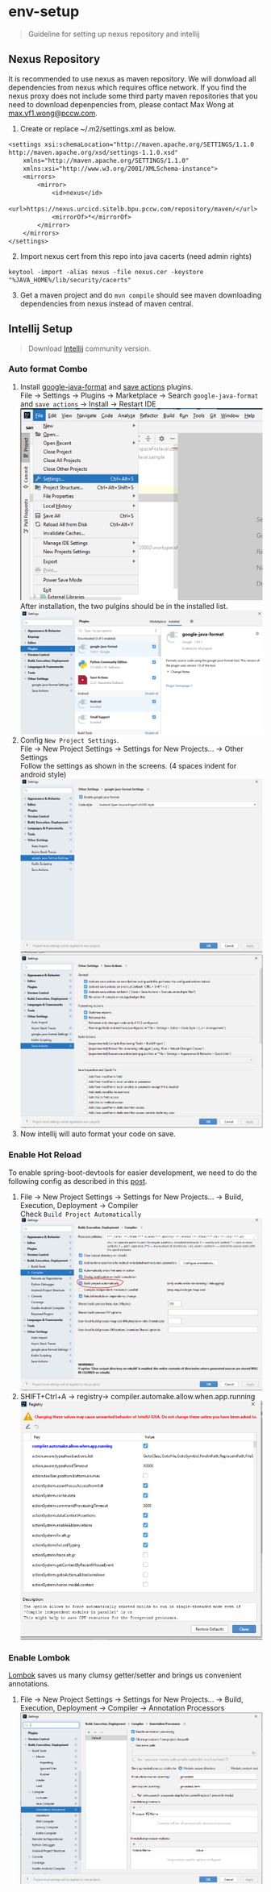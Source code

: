 # env-setup

> Guideline for setting up nexus repository and intellij

## Nexus Repository

It is recommended to use nexus as maven repository. We will donwload all dependencies from nexus which requires office network.
If you find the nexus proxy does not include some third party maven repositories that you need to download depenpencies from, please contact Max Wong at max.yf1.wong@pccw.com.

1. Create or replace ~/.m2/settings.xml as below.

```
<settings xsi:schemaLocation="http://maven.apache.org/SETTINGS/1.1.0 http://maven.apache.org/xsd/settings-1.1.0.xsd"
    xmlns="http://maven.apache.org/SETTINGS/1.1.0"
    xmlns:xsi="http://www.w3.org/2001/XMLSchema-instance">
    <mirrors>
        <mirror>
            <id>nexus</id>
            <url>https://nexus.urcicd.sitelb.bpu.pccw.com/repository/maven/</url>
            <mirrorOf>*</mirrorOf>
        </mirror>
    </mirrors>
</settings>
```

2. Import nexus cert from this repo into java cacerts (need admin rights)

```
keytool -import -alias nexus -file nexus.cer -keystore "%JAVA_HOME%/lib/security/cacerts"
```

3. Get a maven project and do `mvn compile` should see maven downloading dependencies from nexus instead of maven central.

## Intellij Setup

> Download [Intellij](https://www.jetbrains.com/idea/download/#section=windows) community version.

### Auto format Combo

1. Install [google-java-format](https://plugins.jetbrains.com/plugin/8527-google-java-format) and [save actions](https://plugins.jetbrains.com/plugin/7642-save-actions) plugins.  
   File -> Settings -> Plugins -> Marketplace -> Search `google-java-format` and `save actions` -> Install -> Restart IDE
   ![image info](./images/settings.PNG)  
   After installation, the two pulgins should be in the installed list.  
   ![image info](./images/installed.PNG)
1. Config `New Project Settings`.  
   File -> New Project Settings -> Settings for New Projects... -> Other Settings  
   Follow the settings as shown in the screens. (4 spaces indent for android style)  
   ![image info](./images/google-java-format.PNG)  
   ![image info](./images/save-actions.PNG)
1. Now intellij will auto format your code on save.

### Enable Hot Reload

To enable spring-boot-devtools for easier development, we need to do the following config as described in this [post](https://stackoverflow.com/questions/33869606/intellij-15-springboot-devtools-livereload-not-working).

1. File -> New Project Settings -> Settings for New Projects... -> Build, Execution, Deployment -> Compiler  
   Check `Build Project Automatically`  
   ![image info](./images/build-auto.PNG)
1. SHIFT+Ctrl+A -> registry-> compiler.automake.allow.when.app.running  
   ![image info](./images/automake.PNG)

### Enable Lombok

[Lombok](https://projectlombok.org/) saves us many clumsy getter/setter and brings us convenient annotations.

1. File -> New Project Settings -> Settings for New Projects... -> Build, Execution, Deployment -> Compiler -> Annotation Processors  
   ![image info](./images/annotation-processor.PNG)

